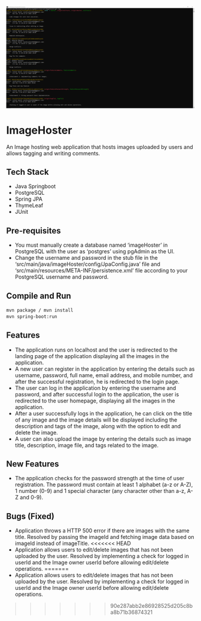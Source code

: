 ![Optional Text](images/git_log.png)

# ImageHoster
An Image hosting web application that hosts images uploaded by users and allows tagging and writing comments.

## Tech Stack
- Java Springboot
- PostgreSQL
- Spring JPA
- ThymeLeaf
- JUnit

## Pre-requisites
- You must manually create a database named ‘imageHoster’ in PostgreSQL with the user as ‘postgres’ using pgAdmin as the UI.
- Change the username and password in the stub file in the ‘src/main/java/imageHoster/config/JpaConfig.java’ file and ‘src/main/resources/META-INF/persistence.xml’ file according to your PostgreSQL username and password. 

## Compile and Run
```bash
mvn package / mvn install
mvn spring-boot:run
```

## Features
- The application runs on localhost and the user is redirected to the landing page of the application displaying all the images in the application.
- A new user can register in the application by entering the details such as username, password, full name, email address, and mobile number, and after the successful registration, he is redirected to the login page.
- The user can log in the application by entering the username and password, and after successful login to the application, the user is redirected to the user homepage, displaying all the images in the application.
- After a user successfully logs in the application, he can click on the title of any image and the image details will be displayed including the description and tags of the image, along with the option to edit and delete the image.
- A user can also upload the image by entering the details such as image title, description, image file, and tags related to the image.

## New Features
- The application checks for the password strength at the time of user registration. The password must contain at least 1 alphabet (a-z or A-Z), 1 number (0-9) and 1 special character (any character other than a-z, A-Z and 0-9).

## Bugs (Fixed)
- Application throws a HTTP 500 error if there are images with the same title. Resolved by passing the imageId and fetching image data based on imageId instead of imageTitle.
<<<<<<< HEAD
- Application allows users to edit/delete images that has not been uploaded by the user. Resolved by implementing a check for logged in userId and the Image owner userId before allowing edit/delete operations.
=======
- Application allows users to edit/delete images that has not been uploaded by the user. Resolved by implementing a check for logged in userId and the Image owner userId before allowing edit/delete operations.
>>>>>>> 90e287abb2e86928525d205c8ba8b71b36874321
